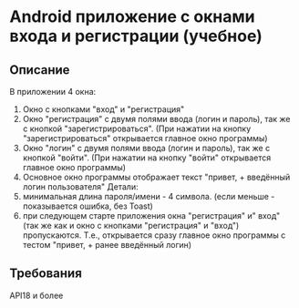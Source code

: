 # Android приложение с окнами входа и регистрации (учебное)

## Описание
В приложении 4 окна:
1) Окно с кнопками "вход"  и "регистрация"
2) Окно "регистрация" с двумя полями ввода (логин и пароль), так же с кнопкой "зарегистрироваться".
(При нажатии на кнопку "зарегистрироваться" открывается главное окно программы)
3) Окно "логин" с двумя полями ввода (логин и пароль), так же с кнопкой "войти".
(При нажатии на кнопку "войти" открывается главное окно программы)
4) Основное окно программы отображает текст "привет, + введённый логин пользователя"
Детали:
1) минимальная длина пароля/имени - 4 символа. (если меньше - показывается ошибка, без Toast) 
2) при следующем старте приложения окна "регистрация" и" вход"  (так же как и окно с кнопками "регистрация" и "вход") пропускаются. 
Т.е., открывается сразу главное окно программы с тестом "привет, + ранее введённый логин)

## Требования
API18 и более
